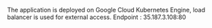 The application is deployed on Google Cloud Kubernetes Engine, load balancer is used for external access.
Endpoint : 35.187.3.108:80
